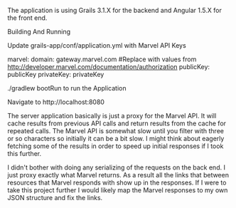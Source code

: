 The application is using Grails 3.1.X for the backend and Angular 1.5.X for the front end.

Building And Running

Update grails-app/conf/application.yml with Marvel API Keys

marvel:
    domain: gateway.marvel.com
    #Replace with values from http://developer.marvel.com/documentation/authorization
    publicKey: publicKey
    privateKey: privateKey

./gradlew bootRun to run the Application

Navigate to http://localhost:8080

The server application basically is just a proxy for the Marvel API.  It will cache results from previous API calls and
return results from the cache for repeated calls.  The Marvel API is somewhat slow until you filter with three or so
characters so initially it can be a bit slow.  I might think about eagerly fetching some of the results in order to
speed up initial responses if I took this further.

I didn't bother with doing any serializing of the requests on the back end.  I just proxy exactly what Marvel returns.
As a result all the links that between resources that Marvel responds with show up in the responses.  If I were to take
this project further I would likely map the Marvel responses to my own JSON structure and fix the links.


